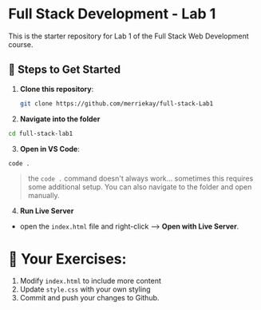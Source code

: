 # Full Stack Development - Lab 1

This is the starter repository for Lab 1 of the Full Stack Web Development course. 

## 📌 Steps to Get Started
1. **Clone this repository**:
   ```bash
   git clone https://github.com/merriekay/full-stack-Lab1
   ```
2. **Navigate into the folder**
```bash
cd full-stack-lab1
```

3. **Open in VS Code**:
```bash
code .
```
> the `code .` command doesn't always work... sometimes this requires some additional setup. You can also navigate to the folder and open manually.

4. **Run Live Server**
- open the `index.html` file and right-click --> **Open with Live Server**.

# 💪 Your Exercises:
1. Modify `index.html` to include more content
2. Update `style.css` with your own styling
3. Commit and push your changes to Github.

